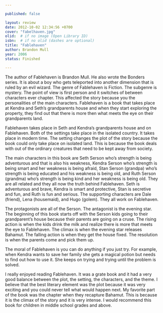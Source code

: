 ```yaml
---

published: false

layout: review
date: 2012-10-02 12:34:56 +0700
cover: "fabelhaven.jpg"
olid:  # if no image (Open Library ID)
isbn:  # if no olid (dashes are optional)
title: "Fablehaven"
author: Brandon Mull
year: 2006
status: Finished 

---
```


The author of Fablehaven is Brandon Mull. He also wrote the Bonders series. It is about a boy who gets teleported into another dimension that is ruled by an evil wizard. The genre of Fablehaven is Fiction. The subgenre is mystery. The point of view is first person and it switches of between characters ever chapter. This affected the story because you the personalities of the main characters. Fablehaven is a book that takes place at Kendra and Seth’s grandparents house and when they start exploring the property, they find out that there is more then what meets the eye on their grandparents land.

Fablehaven takes place in Seth and Kendra’s grandparents house and on Fablehaven. Both of the settings take place in the isolated country. It takes place in modern time. The setting changes the plot of the story because the book could only take place on isolated land. This is because the book deals with out of the ordinary creatures that need to be kept away from society.

The main characters in this book are Seth Serson who’s strength is being adventurous and that is also his weakness, Kendra Serson who’s strength is being smart and her weakness is being afraid, Stan Serson (grandpa) who’s strength is being educated and his weakness is being old, and Ruth Serson (grandma) who‘s strength is being kind and her weakness is being old. They are all related and they all now the truth behind Fablehaven.  Seth is adventurous and brave, Kendra is smart and protective, Stan is secretive and fun, and Ruth is fun and serious. The supporting characters are Dale (friend), Lena (housemaid), and Hugo (golem). They all work on Fablehaven. 

The protagonists are all of the Serson. The antagonist is the evening star. The beginning of this book starts off with the Serson kids going to their grandparent’s house because their parents are going on a cruse. The rising action is when the kids drink the milk and realize there is more that meets the eye to Fablehaven. The climax is when the evening star releases Bahamut. The falling action is when they get the house fixed. The resolution is when the parents come and pick them up. 

The moral of Fablehaven is you can do anything if you just try.  For example, when Kendra wants to save her family she gets a magical potion but needs to find out how to use it. She keeps on trying and trying until the problem is solved.

I really enjoyed reading Fablehaven.  It was a grate book and it had a very good balance between the plot, the setting, the characters, and the theme. I believe that the best literary element was the plot because it was very exciting and you could never tell what would happen next. My favorite part of the book was the chapter when they recapture Bahamut. This is because it is the climax of the story and it is very intense.  I would recommend this book for children in middle school grades and above.
